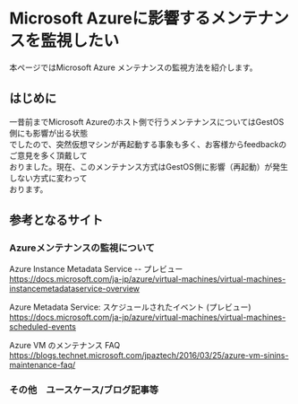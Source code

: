 # Microsoft Azureに影響するメンテナンスを監視したい

本ページではMicrosoft Azure メンテナンスの監視方法を紹介します。  

## はじめに
一昔前までMicrosoft Azureのホスト側で行うメンテナンスについてはGestOS側にも影響が出る状態  
でしたので、突然仮想マシンが再起動する事象も多く、お客様からfeedbackのご意見を多く頂戴して  
おりました。現在、このメンテナンス方式はGestOS側に影響（再起動）が発生しない方式に変わって  
おります。

## 参考となるサイト

### Azureメンテナンスの監視について
Azure Instance Metadata Service -- プレビュー  
https://docs.microsoft.com/ja-jp/azure/virtual-machines/virtual-machines-instancemetadataservice-overview

Azure Metadata Service: スケジュールされたイベント (プレビュー)  
https://docs.microsoft.com/ja-jp/azure/virtual-machines/virtual-machines-scheduled-events

Azure VM のメンテナンス FAQ  
https://blogs.technet.microsoft.com/jpaztech/2016/03/25/azure-vm-sinins-maintenance-faq/


### その他　ユースケース/ブログ記事等


